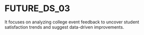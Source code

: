 # FUTURE_DS_03
It focuses on analyzing college event feedback to uncover student satisfaction trends and suggest data-driven improvements.
